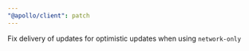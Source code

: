 ```yaml
---
"@apollo/client": patch
---
```


Fix delivery of updates for optimistic updates when using `network-only`
